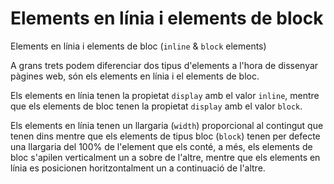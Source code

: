 # Elements en línia i elements de block

Elements en línia i elements de bloc (`inline` & `block` elements)

A grans trets podem diferenciar dos tipus d'elements a l'hora de dissenyar pàgines web, són els elements en línia i el elements de bloc.

Els elements en línia tenen la propietat `display` amb el valor `inline`, mentre que els elements de bloc tenen la propietat `display` amb el valor `block`.

Els elements en línia tenen un llargaria (`width`) proporcional al contingut que tenen dins mentre que els elements de tipus bloc (`block`) tenen per defecte una llargaria del 100% de l'element que els conté, a més, els elements de bloc s'apilen verticalment un a sobre de l'altre, mentre que els elements en línia es posicionen horitzontalment un a continuació de l'altre.

